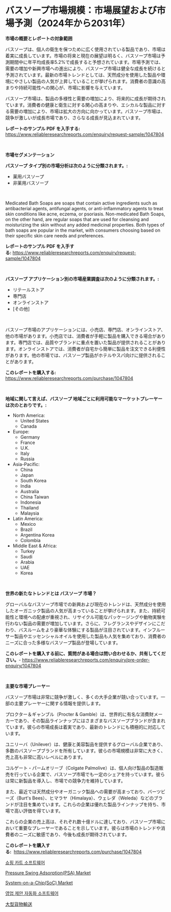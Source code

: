 <p><h1>バスソープ市場規模：市場展望および市場予測（2024年から2031年）</h1></p><p><strong>市場の概要とレポートの対象範囲</strong></p>
<p><p>バスソープは、個人の衛生を保つために広く使用されている製品であり、市場は着実に成長しています。市場の将来と現在の展望は明るく、バスソープ市場は予測期間中に年平均成長率5.2%で成長すると予想されています。市場予測では、需要の増加や新興市場への進出により、バスソープ市場は健全な成長を続けると予測されています。最新の市場トレンドとしては、天然成分を使用した製品や環境にやさしい製品の人気が上昇していることが挙げられます。消費者の意識の高まりや持続可能性への関心が、市場に影響を与えています。</p><p>バスソープ市場は、製品の多様性と需要の増加により、将来的に成長が期待されています。消費者の健康と衛生に対する関心の高まりや、エシカルな製品に対する需要の増加により、市場は拡大の方向に向かっています。バスソープ市場は、競争が激しいが成長市場であり、さらなる成長が見込まれています。</p></p>
<p><strong>レポートのサンプル PDF を入手する:</strong> <a href="https://www.reliableresearchreports.com/enquiry/request-sample/1047804">https://www.reliableresearchreports.com/enquiry/request-sample/1047804</a></p>
<p>&nbsp;</p>
<p><strong>市場セグメンテーション</strong></p>
<p><strong>バスソープ タイプ別の市場分析は次のように分類されます。:</strong></p>
<p><ul><li>薬用バスソープ</li><li>非薬用バスソープ</li></ul></p>
<p>&nbsp;</p>
<p><p>Medicated Bath Soaps are soaps that contain active ingredients such as antibacterial agents, antifungal agents, or anti-inflammatory agents to treat skin conditions like acne, eczema, or psoriasis. Non-medicated Bath Soaps, on the other hand, are regular soaps that are used for cleansing and moisturizing the skin without any added medicinal properties. Both types of bath soaps are popular in the market, with consumers choosing based on their specific skin care needs and preferences.</p></p>
<p><strong>レポートのサンプル PDF を入手する:</strong>&nbsp;<a href="https://www.reliableresearchreports.com/enquiry/request-sample/1047804">https://www.reliableresearchreports.com/enquiry/request-sample/1047804</a></p>
<p>&nbsp;</p>
<p><strong> バスソープ アプリケーション別の市場産業調査は次のように分類されます。:</strong></p>
<p><ul><li>リテールストア</li><li>専門店</li><li>オンラインストア</li><li>[その他]</li></ul></p>
<p>&nbsp;</p>
<p><p>バスソープ市場のアプリケーションには、小売店、専門店、オンラインストア、他の市場があります。小売店では、消費者が手軽に製品を購入できる場合があります。専門店では、品質やブランドに重点を置いた製品が提供されることがあります。オンラインストアでは、消費者が自宅から簡単に製品を注文できる利便性があります。他の市場では、バスソープ製品がホテルやスパ向けに提供されることがあります。</p></p>
<p><strong>このレポートを購入する:</strong>&nbsp; <a href="https://www.reliableresearchreports.com/purchase/1047804">https://www.reliableresearchreports.com/purchase/1047804</a></p>
<p>&nbsp;</p>
<p><strong>地域に関して言えば、バスソープ 地域ごとに利用可能なマーケットプレーヤーは次のとおりです。:</strong></p>
<p><ul>
    <li>
        North America:
        <ul>
            <li>United States</li>
            <li>Canada</li>
        </ul>
    </li>
    <li>
        Europe:
        <ul>
            <li>Germany</li>
            <li>France</li>
            <li>U.K.</li>
            <li>Italy</li>
            <li>Russia</li>
        </ul>
    </li>
    <li>
        Asia-Pacific:
        <ul>
            <li>China</li>
            <li>Japan</li>
            <li>South Korea</li>
            <li>India</li>
            <li>Australia</li>
            <li>China Taiwan</li>
            <li>Indonesia</li>
            <li>Thailand</li>
            <li>Malaysia</li>
        </ul>
    </li>
    <li>
        Latin America:
        <ul>
            <li>Mexico</li>
            <li>Brazil</li>
            <li>Argentina Korea</li>
            <li>Colombia</li>
        </ul>
    </li>
    <li>
        Middle East & Africa:
        <ul>
            <li>Turkey</li>
            <li>Saudi</li>
            <li>Arabia</li>
            <li>UAE</li>
            <li>Korea</li>
        </ul>
    </li>
    </ul></p>
<p>&nbsp;</p>
<p><strong>世界の新たなトレンドとは バスソープ 市場？</strong></p>
<p><p>グローバルなバスソープ市場での新興および現在のトレンドは、天然成分を使用したオーガニック製品の人気が高まっていることが挙げられます。また、持続可能性と環境への配慮が重視され、リサイクル可能なパッケージングや動物実験を行わない製品の需要が増加しています。さらに、フレグランスやデザインにこだわり、バスルームをより豪華な体験にする製品が注目されています。インフルーサー製品やエッセンシャルオイルを使用した製品も人気を集めており、消費者のニーズに合った多様なバスソープ製品が登場しています。</p></p>
<p><strong>このレポートを購入する前に、質問がある場合は問い合わせるか、共有してください。</strong>- <a href="https://www.reliableresearchreports.com/enquiry/pre-order-enquiry/1047804">https://www.reliableresearchreports.com/enquiry/pre-order-enquiry/1047804</a></p>
<p>&nbsp;</p>
<p><strong>主要な市場プレーヤー</strong></p>
<p><p>バスソープ市場は非常に競争が激しく、多くの大手企業が競い合っています。一部の主要プレーヤーに関する情報を提供します。</p><p>プロクター＆ギャンブル（Procter & Gamble）は、世界的に有名な消費財メーカーであり、その製品ラインナップにはさまざまなバスソープブランドが含まれています。彼らの市場成長は着実であり、最新のトレンドにも積極的に対応しています。</p><p>ユニリーバ（Unilever）は、健康と美容製品を提供するグローバル企業であり、多数のバスソープブランドを所有しています。彼らの市場規模は非常に大きく、売上高も非常に高いレベルにあります。</p><p>コルゲート・パームオリーブ（Colgate Palmolive）は、個人向け製品の製造販売を行っている企業で、バスソープ市場でも一定のシェアを持っています。彼らは常に新製品を導入し、市場での競争力を維持しています。</p><p>また、最近では天然成分やオーガニック製品への需要が高まっており、バーツビーズ（Burt's Bees）、ヒマラヤ（Himalaya）、ウェレダ（Weleda）などのブランドが注目を集めています。これらの企業は優れた製品ラインナップを持ち、市場で高い評価を得ています。</p><p>これらの企業の売上高は、それぞれ数十億ドルに達しており、バスソープ市場において重要なプレーヤーであることを示しています。彼らは市場のトレンドや消費者のニーズに敏感であり、今後も成長が期待されています。</p></p>
<p><strong>このレポートを購入する:</strong>&nbsp;&nbsp;<a href="https://www.reliableresearchreports.com/purchase/1047804">https://www.reliableresearchreports.com/purchase/1047804</a></p>
<p><p><a href="https://medium.com/@maeva.fluchaire/%EC%87%BC%ED%95%91-%EC%B9%B4%ED%8A%B8-%EC%86%8C%ED%94%84%ED%8A%B8%EC%9B%A8%EC%96%B4-%EC%8B%9C%EC%9E%A5-%EB%B3%B4%EA%B3%A0%EC%84%9C%EB%8A%94-%EC%9D%B4-%EC%8B%9C%EC%9E%A5%EC%9D%98-%EC%B5%9C%EC%8B%A0-%ED%8A%B8%EB%A0%8C%EB%93%9C%EC%99%80-%EC%84%B1%EC%9E%A5-%EA%B8%B0%ED%9A%8C%EB%A5%BC-%EB%B3%B4%EC%97%AC%EC%A4%8D%EB%8B%88%EB%8B%A4-ce680f484ff1">쇼핑 카트 소프트웨어</a></p><p><a href="https://faithful-glue-af3.notion.site/Pressure-Swing-Adsorption-PSA-Market-Size-Market-Share-and-Global-Market-Analysis-Report-2024-2-689dcdfb65fe4fa8a780b8c1bfbb97d4">Pressure Swing Adsorption(PSA) Market</a></p><p><a href="https://angry-finch-aaf.notion.site/System-on-a-Chip-SoC-Market-Offer-Valuable-Insights-into-Market-Size-Market-Share-Market-Trends--4e685381ed204d479607ec8ac7b53cf8">System-on-a-Chip(SoC) Market</a></p><p><a href="https://medium.com/@maeva.fluchaire/%EC%98%81%EC%97%85-%EC%A0%9C%EC%95%88-%EC%9E%90%EB%8F%99%ED%99%94-%EC%86%8C%ED%94%84%ED%8A%B8%EC%9B%A8%EC%96%B4-%EC%8B%9C%EC%9E%A5%EC%9D%80-%EC%8B%9C%EC%9E%A5-%EC%A0%90%EC%9C%A0%EC%9C%A8-%EA%B7%9C%EB%AA%A8-%EB%B0%8F-2031%EB%85%84%EA%B9%8C%EC%A7%80-%EC%98%88%EC%83%81-%EC%98%88%EC%B8%A1%EC%97%90-%EC%B4%88%EC%A0%90%EC%9D%84-%EB%A7%9E%EC%B6%A5%EB%8B%88%EB%8B%A4-fa585302e700">영업 제안 자동화 소프트웨어</a></p><p><a href="https://github.com/zjkmgcs938405/Market-Research-Report-List-1/blob/main/7319918186330.md">大型貨物輸送</a></p></p>
